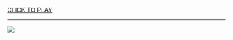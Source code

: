 
<a href="https://premium76.site?title=unblocked_games_66_snow_rider&ref=13M">CLICK TO PLAY</a></h3>
<hr>

<a href="https://premium76.site?title=unblocked_games_66_snow_rider&ref=13M"><img src="https://clearcache.store/games.png"></a>



